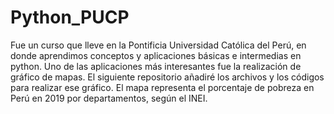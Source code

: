 # Python_PUCP
Fue un curso que lleve en la Pontificia Universidad Católica del Perú, en donde aprendimos conceptos y aplicaciones básicas e intermedias en python.
Uno de las aplicaciones más interesantes fue la realización de gráfico de mapas.
El siguiente repositorio añadiré los archivos y los códigos para realizar ese gráfico.
El mapa representa el porcentaje de pobreza en Perú en 2019 por departamentos, según el INEI.
